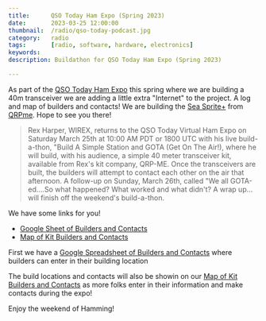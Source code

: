 ```yaml
---
title: 		QSO Today Ham Expo (Spring 2023)
date: 		2023-03-25 12:00:00
thumbnail: 	/radio/qso-today-podcast.jpg
category: 	radio
tags: 		[radio, software, hardware, electronics]
keywords:   
description: Buildathon for QSO Today Ham Expo (Spring 2023)

---
```

As part of the [QSO Today Ham Expo](https://www.qsotodayhamexpo.com/) this spring where we are building a 40m transceiver we are adding a little extra "Internet" to the project. A log and map of builders and contacts! We are building the [Sea Sprite+](http://qrpme.com/?p=product&id=QSO9) from [QRPme](http://qrpme.com). Hope to see you there!

<blockquote>
    Rex Harper, WIREX, returns to the QSO Today Virtual Ham Expo on Saturday March 25th at 10:00 AM PDT or 1800 UTC with his live build-a-thon, "Build A Simple Station and GOTA (Get On The Air!), where he will build, with his audience, a simple 40 meter transceiver kit, available from Rex's kit company, QRP-ME. Once the transceivers are built, the builders will attempt to contact each other on the air that afternoon. A follow-up on Sunday, March 26th, called "We all GOTA-ed.…So what happened? What worked and what didn't? A wrap up... will finish off the weekend's build-a-thon.
</blockquote>

We have some links for you!

- [Google Sheet of Builders and Contacts](https://docs.google.com/spreadsheets/d/1D5R-rveW2zztQAyE6ZprIlaryfo-Mc3ILt1jF31jO1E/edit#gid=0)
- [Map of Kit Builders and Contacts](https://stephenhouser.com/qso-mapper/qso-today.html)

First we have a [Google Spreadsheet of Builders and Contacts](https://docs.google.com/spreadsheets/d/1D5R-rveW2zztQAyE6ZprIlaryfo-Mc3ILt1jF31jO1E/edit#gid=0) where builders can enter in their building location

The build locations and contacts will also be showin on our [Map of Kit Builders and Contacts](https://stephenhouser.com/qso-mapper/qso-today.html) as more folks enter in their information and make contacts during the expo!

Enjoy the weekend of Hamming!
